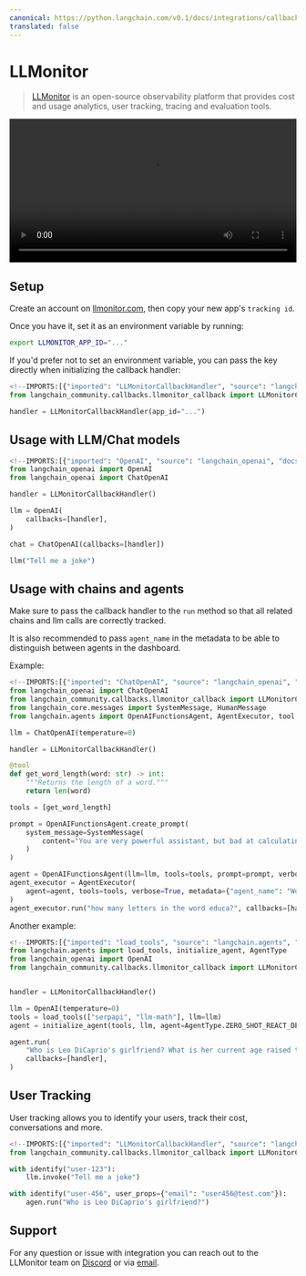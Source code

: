 ```yaml
---
canonical: https://python.langchain.com/v0.1/docs/integrations/callbacks/llmonitor
translated: false
---
```


# LLMonitor

>[LLMonitor](https://llmonitor.com?utm_source=langchain&utm_medium=py&utm_campaign=docs) is an open-source observability platform that provides cost and usage analytics, user tracking, tracing and evaluation tools.

<video controls width='100%' >
  <source src='https://llmonitor.com/videos/demo-annotated.mp4'/>
</video>

## Setup

Create an account on [llmonitor.com](https://llmonitor.com?utm_source=langchain&utm_medium=py&utm_campaign=docs), then copy your new app's `tracking id`.

Once you have it, set it as an environment variable by running:

```bash
export LLMONITOR_APP_ID="..."
```

If you'd prefer not to set an environment variable, you can pass the key directly when initializing the callback handler:

```python
<!--IMPORTS:[{"imported": "LLMonitorCallbackHandler", "source": "langchain_community.callbacks.llmonitor_callback", "docs": "https://api.python.langchain.com/en/latest/callbacks/langchain_community.callbacks.llmonitor_callback.LLMonitorCallbackHandler.html", "title": "LLMonitor"}]-->
from langchain_community.callbacks.llmonitor_callback import LLMonitorCallbackHandler

handler = LLMonitorCallbackHandler(app_id="...")
```

## Usage with LLM/Chat models

```python
<!--IMPORTS:[{"imported": "OpenAI", "source": "langchain_openai", "docs": "https://api.python.langchain.com/en/latest/llms/langchain_openai.llms.base.OpenAI.html", "title": "LLMonitor"}, {"imported": "ChatOpenAI", "source": "langchain_openai", "docs": "https://api.python.langchain.com/en/latest/chat_models/langchain_openai.chat_models.base.ChatOpenAI.html", "title": "LLMonitor"}]-->
from langchain_openai import OpenAI
from langchain_openai import ChatOpenAI

handler = LLMonitorCallbackHandler()

llm = OpenAI(
    callbacks=[handler],
)

chat = ChatOpenAI(callbacks=[handler])

llm("Tell me a joke")

```

## Usage with chains and agents

Make sure to pass the callback handler to the `run` method so that all related chains and llm calls are correctly tracked.

It is also recommended to pass `agent_name` in the metadata to be able to distinguish between agents in the dashboard.

Example:

```python
<!--IMPORTS:[{"imported": "ChatOpenAI", "source": "langchain_openai", "docs": "https://api.python.langchain.com/en/latest/chat_models/langchain_openai.chat_models.base.ChatOpenAI.html", "title": "LLMonitor"}, {"imported": "LLMonitorCallbackHandler", "source": "langchain_community.callbacks.llmonitor_callback", "docs": "https://api.python.langchain.com/en/latest/callbacks/langchain_community.callbacks.llmonitor_callback.LLMonitorCallbackHandler.html", "title": "LLMonitor"}, {"imported": "SystemMessage", "source": "langchain_core.messages", "docs": "https://api.python.langchain.com/en/latest/messages/langchain_core.messages.system.SystemMessage.html", "title": "LLMonitor"}, {"imported": "HumanMessage", "source": "langchain_core.messages", "docs": "https://api.python.langchain.com/en/latest/messages/langchain_core.messages.human.HumanMessage.html", "title": "LLMonitor"}, {"imported": "OpenAIFunctionsAgent", "source": "langchain.agents", "docs": "https://api.python.langchain.com/en/latest/agents/langchain.agents.openai_functions_agent.base.OpenAIFunctionsAgent.html", "title": "LLMonitor"}, {"imported": "AgentExecutor", "source": "langchain.agents", "docs": "https://api.python.langchain.com/en/latest/agents/langchain.agents.agent.AgentExecutor.html", "title": "LLMonitor"}, {"imported": "tool", "source": "langchain.agents", "docs": "https://api.python.langchain.com/en/latest/tools/langchain_core.tools.tool.html", "title": "LLMonitor"}]-->
from langchain_openai import ChatOpenAI
from langchain_community.callbacks.llmonitor_callback import LLMonitorCallbackHandler
from langchain_core.messages import SystemMessage, HumanMessage
from langchain.agents import OpenAIFunctionsAgent, AgentExecutor, tool

llm = ChatOpenAI(temperature=0)

handler = LLMonitorCallbackHandler()

@tool
def get_word_length(word: str) -> int:
    """Returns the length of a word."""
    return len(word)

tools = [get_word_length]

prompt = OpenAIFunctionsAgent.create_prompt(
    system_message=SystemMessage(
        content="You are very powerful assistant, but bad at calculating lengths of words."
    )
)

agent = OpenAIFunctionsAgent(llm=llm, tools=tools, prompt=prompt, verbose=True)
agent_executor = AgentExecutor(
    agent=agent, tools=tools, verbose=True, metadata={"agent_name": "WordCount"}  # <- recommended, assign a custom name
)
agent_executor.run("how many letters in the word educa?", callbacks=[handler])
```

Another example:

```python
<!--IMPORTS:[{"imported": "load_tools", "source": "langchain.agents", "docs": "https://api.python.langchain.com/en/latest/agent_toolkits/langchain_community.agent_toolkits.load_tools.load_tools.html", "title": "LLMonitor"}, {"imported": "initialize_agent", "source": "langchain.agents", "docs": "https://api.python.langchain.com/en/latest/agents/langchain.agents.initialize.initialize_agent.html", "title": "LLMonitor"}, {"imported": "AgentType", "source": "langchain.agents", "docs": "https://api.python.langchain.com/en/latest/agents/langchain.agents.agent_types.AgentType.html", "title": "LLMonitor"}, {"imported": "OpenAI", "source": "langchain_openai", "docs": "https://api.python.langchain.com/en/latest/llms/langchain_openai.llms.base.OpenAI.html", "title": "LLMonitor"}, {"imported": "LLMonitorCallbackHandler", "source": "langchain_community.callbacks.llmonitor_callback", "docs": "https://api.python.langchain.com/en/latest/callbacks/langchain_community.callbacks.llmonitor_callback.LLMonitorCallbackHandler.html", "title": "LLMonitor"}]-->
from langchain.agents import load_tools, initialize_agent, AgentType
from langchain_openai import OpenAI
from langchain_community.callbacks.llmonitor_callback import LLMonitorCallbackHandler


handler = LLMonitorCallbackHandler()

llm = OpenAI(temperature=0)
tools = load_tools(["serpapi", "llm-math"], llm=llm)
agent = initialize_agent(tools, llm, agent=AgentType.ZERO_SHOT_REACT_DESCRIPTION, metadata={ "agent_name": "GirlfriendAgeFinder" })  # <- recommended, assign a custom name

agent.run(
    "Who is Leo DiCaprio's girlfriend? What is her current age raised to the 0.43 power?",
    callbacks=[handler],
)
```

## User Tracking

User tracking allows you to identify your users, track their cost, conversations and more.

```python
<!--IMPORTS:[{"imported": "LLMonitorCallbackHandler", "source": "langchain_community.callbacks.llmonitor_callback", "docs": "https://api.python.langchain.com/en/latest/callbacks/langchain_community.callbacks.llmonitor_callback.LLMonitorCallbackHandler.html", "title": "LLMonitor"}, {"imported": "identify", "source": "langchain_community.callbacks.llmonitor_callback", "docs": "https://api.python.langchain.com/en/latest/callbacks/langchain_community.callbacks.llmonitor_callback.identify.html", "title": "LLMonitor"}]-->
from langchain_community.callbacks.llmonitor_callback import LLMonitorCallbackHandler, identify

with identify("user-123"):
    llm.invoke("Tell me a joke")

with identify("user-456", user_props={"email": "user456@test.com"}):
    agen.run("Who is Leo DiCaprio's girlfriend?")
```

## Support

For any question or issue with integration you can reach out to the LLMonitor team on [Discord](http://discord.com/invite/8PafSG58kK) or via [email](mailto:vince@llmonitor.com).